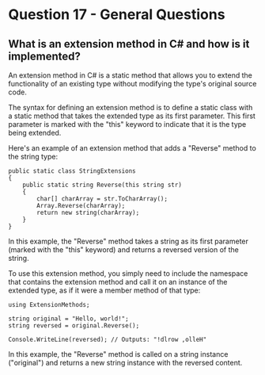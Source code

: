 # Question 17 - General Questions

## What is an extension method in C# and how is it implemented?

An extension method in C# is a static method that allows you to extend the functionality of an existing type without modifying the type's original source code.

The syntax for defining an extension method is to define a static class with a static method that takes the extended type as its first parameter. This first parameter is marked with the "this" keyword to indicate that it is the type being extended.

Here's an example of an extension method that adds a "Reverse" method to the string type:

```
public static class StringExtensions
{
    public static string Reverse(this string str)
    {
        char[] charArray = str.ToCharArray();
        Array.Reverse(charArray);
        return new string(charArray);
    }
}

```
In this example, the "Reverse" method takes a string as its first parameter (marked with the "this" keyword) and returns a reversed version of the string.

To use this extension method, you simply need to include the namespace that contains the extension method and call it on an instance of the extended type, as if it were a member method of that type:

```
using ExtensionMethods;

string original = "Hello, world!";
string reversed = original.Reverse();

Console.WriteLine(reversed); // Outputs: "!dlrow ,olleH"

```
In this example, the "Reverse" method is called on a string instance ("original") and returns a new string instance with the reversed content.